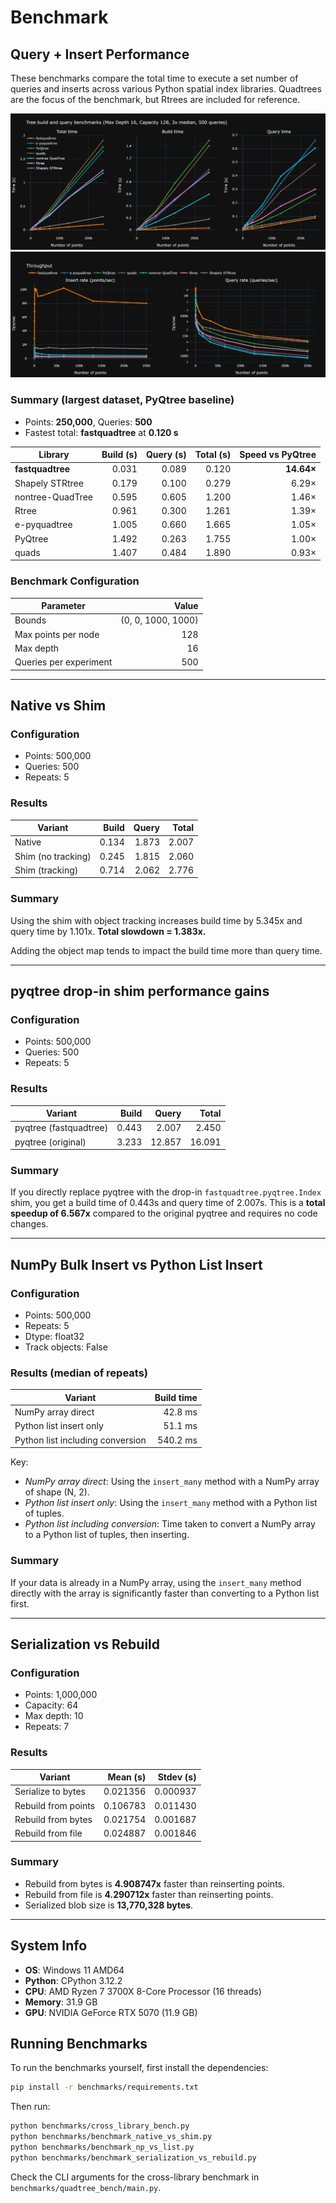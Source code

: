 # Benchmark

## Query + Insert Performance

These benchmarks compare the total time to execute a set number of 
queries and inserts across various Python spatial index libraries.
Quadtrees are the focus of the benchmark, but Rtrees are included for reference.


![Total time](https://raw.githubusercontent.com/Elan456/fastquadtree/main/assets/quadtree_bench_time.png)
![Throughput](https://raw.githubusercontent.com/Elan456/fastquadtree/main/assets/quadtree_bench_throughput.png)

### Summary (largest dataset, PyQtree baseline)

- Points: **250,000**, Queries: **500**
- Fastest total: **fastquadtree** at **0.120 s**

| Library | Build (s) | Query (s) | Total (s) | Speed vs PyQtree |
|---|---:|---:|---:|---:|
| **fastquadtree** | 0.031 | 0.089 | 0.120 | **14.64×** |
| Shapely STRtree | 0.179 | 0.100 | 0.279 | 6.29× |
| nontree-QuadTree | 0.595 | 0.605 | 1.200 | 1.46× |
| Rtree        | 0.961 | 0.300 | 1.261 | 1.39× |
| e-pyquadtree | 1.005 | 0.660 | 1.665 | 1.05× |
| PyQtree      | 1.492 | 0.263 | 1.755 | 1.00× |
| quads        | 1.407 | 0.484 | 1.890 | 0.93× |

### Benchmark Configuration
| Parameter | Value |
|---|---:|
| Bounds | (0, 0, 1000, 1000) |
| Max points per node | 128 |
| Max depth | 16 |
| Queries per experiment | 500 |

---------

## Native vs Shim

### Configuration
- Points: 500,000
- Queries: 500
- Repeats: 5

### Results

| Variant | Build | Query | Total |
|---|---:|---:|---:|
| Native | 0.134 | 1.873 | 2.007 |
| Shim (no tracking) | 0.245 | 1.815 | 2.060 |
| Shim (tracking) | 0.714 | 2.062 | 2.776 |

### Summary

Using the shim with object tracking increases build time by 5.345x and query time by 1.101x.
**Total slowdown = 1.383x.**

Adding the object map tends to impact the build time more than query time.

-----------

## pyqtree drop-in shim performance gains

### Configuration
- Points: 500,000
- Queries: 500
- Repeats: 5

### Results

| Variant | Build | Query | Total |
|---|---:|---:|---:|
| pyqtree (fastquadtree) | 0.443 | 2.007 | 2.450 |
| pyqtree (original) | 3.233 | 12.857 | 16.091 |

### Summary

If you directly replace pyqtree with the drop-in `fastquadtree.pyqtree.Index` shim, you get a build time of 0.443s and query time of 2.007s.
This is a **total speedup of 6.567x** compared to the original pyqtree and requires no code changes.

---------

## NumPy Bulk Insert vs Python List Insert
### Configuration

- Points: 500,000
- Repeats: 5
- Dtype: float32
- Track objects: False

### Results (median of repeats)

| Variant | Build time |
|---|---:|
| NumPy array direct | 42.8 ms |
| Python list insert only | 51.1 ms |
| Python list including conversion | 540.2 ms |

Key:  

- *NumPy array direct*: Using the `insert_many` method with a NumPy array of shape (N, 2).  
- *Python list insert only*: Using the `insert_many` method with a Python list of tuples.  
- *Python list including conversion*: Time taken to convert a NumPy array to a Python list of tuples, then inserting.  

### Summary
If your data is already in a NumPy array, using the `insert_many` method directly with the array is significantly faster than converting to a Python list first.

---------

## Serialization vs Rebuild

### Configuration
- Points: 1,000,000
- Capacity: 64
- Max depth: 10
- Repeats: 7

### Results

| Variant | Mean (s) | Stdev (s) |
|---|---:|---:|
| Serialize to bytes | 0.021356 | 0.000937 |
| Rebuild from points | 0.106783 | 0.011430 |
| Rebuild from bytes | 0.021754 | 0.001687 |
| Rebuild from file | 0.024887 | 0.001846 |

### Summary

- Rebuild from bytes is **4.908747x** faster than reinserting points.
- Rebuild from file is **4.290712x** faster than reinserting points.
- Serialized blob size is **13,770,328 bytes**.

----------------

## System Info
- **OS**: Windows 11 AMD64
- **Python**: CPython 3.12.2
- **CPU**: AMD Ryzen 7 3700X 8-Core Processor (16 threads)
- **Memory**: 31.9 GB
- **GPU**: NVIDIA GeForce RTX 5070 (11.9 GB)

## Running Benchmarks
To run the benchmarks yourself, first install the dependencies:

```bash
pip install -r benchmarks/requirements.txt
```

Then run:

```bash
python benchmarks/cross_library_bench.py
python benchmarks/benchmark_native_vs_shim.py 
python benchmarks/benchmark_np_vs_list.py 
python benchmarks/benchmark_serialization_vs_rebuild.py
```

Check the CLI arguments for the cross-library benchmark in `benchmarks/quadtree_bench/main.py`.

